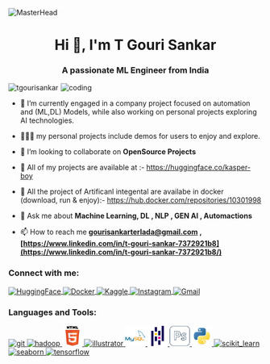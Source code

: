 ![MasterHead](https://www.devteam.space/wp-content/uploads/2019/08/AI-Development-lifecycle.jpg)
<h1 align="center">Hi 👋, I'm T Gouri Sankar</h1>
<h3 align="center">A passionate ML Engineer from India</h3>
<img align="right" alt="coding" width="400" src="https://c.tenor.com/BqbIhT4Mb7cAAAAd/programmer-rounded-edges.gif"
<p align="left"> <img src="https://komarev.com/ghpvc/?username=tgourisankar&label=Profile%20views&color=0e75b6&style=flat" alt="tgourisankar" /> </p>

- 🔭 I’m currently engaged in a company project focused on automation and (ML,DL) Models, while also working on personal projects exploring AI technologies.

- 👨🏻‍💻 my personal projects include demos for users to enjoy and explore.

- 👯 I’m looking to collaborate on **OpenSource Projects**

- 🤗 All of my projects are available at :- https://huggingface.co/kasper-boy

- 🐋 All the project of Artificanl integental are availabe in docker (download, run & enjoy):- https://hub.docker.com/repositories/10301998

- 💬 Ask me about **Machine Learning, DL , NLP , GEN AI , Automactions**

- 📫 How to reach me **gourisankarterlada@gmail.com , [https://www.linkedin.com/in/t-gouri-sankar-7372921b8](https://www.linkedin.com/in/t-gouri-sankar-7372921b8/)**

<h3 align="left">Connect with me:</h3>
<p align="left">
  <a href="https://huggingface.co/kasper-boy" target="_blank">
    <img align="center" src="https://huggingface.co/datasets/huggingface/brand-assets/resolve/main/hf-logo.svg" alt="HuggingFace" height="30" width="40" />
  </a>
  <a href="https://hub.docker.com/u/10301998" target="_blank">
    <img align="center" src="https://www.svgrepo.com/show/349342/docker.svg" alt="Docker" height="30" width="40" />
  </a>
  <a href="https://kaggle.com/tgourisankar" target="_blank">
    <img align="center" src="https://raw.githubusercontent.com/rahuldkjain/github-profile-readme-generator/master/src/images/icons/Social/kaggle.svg" alt="Kaggle" height="30" width="40" />
  </a>
  <a href="https://instagram.com/_b_o_n_f_i_r_e_" target="_blank">
    <img align="center" src="https://raw.githubusercontent.com/rahuldkjain/github-profile-readme-generator/master/src/images/icons/Social/instagram.svg" alt="Instagram" height="30" width="40" />
  </a>
  <a href="mailto:gourisankarterlada@gmail.com" target="_blank">
    <img align="center" src="https://mailmeteor.com/logos/assets/PNG/Gmail_Logo_512px.png" alt="Gmail" height="30" width="40" />
  </a>
</p>



<h3 align="left">Languages and Tools:</h3>
<p align="left"> <a href="https://git-scm.com/" target="_blank" rel="noreferrer"> <img src="https://www.vectorlogo.zone/logos/git-scm/git-scm-icon.svg" alt="git" width="40" height="40"/> </a> <a href="https://hadoop.apache.org/" target="_blank" rel="noreferrer"> <img src="https://www.vectorlogo.zone/logos/apache_hadoop/apache_hadoop-icon.svg" alt="hadoop" width="40" height="40"/> </a> <a href="https://www.w3.org/html/" target="_blank" rel="noreferrer"> <img src="https://raw.githubusercontent.com/devicons/devicon/master/icons/html5/html5-original-wordmark.svg" alt="html5" width="40" height="40"/> </a> <a href="https://www.adobe.com/in/products/illustrator.html" target="_blank" rel="noreferrer"> <img src="https://www.vectorlogo.zone/logos/adobe_illustrator/adobe_illustrator-icon.svg" alt="illustrator" width="40" height="40"/> </a> <a href="https://www.mysql.com/" target="_blank" rel="noreferrer"> <img src="https://raw.githubusercontent.com/devicons/devicon/master/icons/mysql/mysql-original-wordmark.svg" alt="mysql" width="40" height="40"/> </a> <a href="https://pandas.pydata.org/" target="_blank" rel="noreferrer"> <img src="https://raw.githubusercontent.com/devicons/devicon/2ae2a900d2f041da66e950e4d48052658d850630/icons/pandas/pandas-original.svg" alt="pandas" width="40" height="40"/> </a> <a href="https://www.photoshop.com/en" target="_blank" rel="noreferrer"> <img src="https://raw.githubusercontent.com/devicons/devicon/master/icons/photoshop/photoshop-line.svg" alt="photoshop" width="40" height="40"/> </a> <a href="https://www.python.org" target="_blank" rel="noreferrer"> <img src="https://raw.githubusercontent.com/devicons/devicon/master/icons/python/python-original.svg" alt="python" width="40" height="40"/> </a> <a href="https://scikit-learn.org/" target="_blank" rel="noreferrer"> <img src="https://upload.wikimedia.org/wikipedia/commons/0/05/Scikit_learn_logo_small.svg" alt="scikit_learn" width="40" height="40"/> </a> <a href="https://seaborn.pydata.org/" target="_blank" rel="noreferrer"> <img src="https://seaborn.pydata.org/_images/logo-mark-lightbg.svg" alt="seaborn" width="40" height="40"/> </a> <a href="https://www.tensorflow.org" target="_blank" rel="noreferrer"> <img src="https://www.vectorlogo.zone/logos/tensorflow/tensorflow-icon.svg" alt="tensorflow" width="40" height="40"/> </a> </p>
